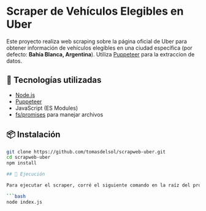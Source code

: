 # Scraper de Vehículos Elegibles en Uber

Este proyecto realiza web scraping sobre la página oficial de Uber para obtener información de vehículos elegibles en una ciudad específica (por defecto: **Bahía Blanca, Argentina**). Utiliza [Puppeteer](https://pptr.dev/) para la extraccion de datos.

## 🚀 Tecnologías utilizadas

- [Node.js](https://nodejs.org/)
- [Puppeteer](https://pptr.dev/)
- JavaScript (ES Modules)
- [fs/promises](https://nodejs.org/api/fs.html) para manejar archivos

## 📦 Instalación

````bash
git clone https://github.com/tomasdelsol/scrapweb-uber.git
cd scrapweb-uber
npm install

## 🔧 Ejecución

Para ejecutar el scraper, corré el siguiente comando en la raíz del proyecto:

```bash
node index.js
````
